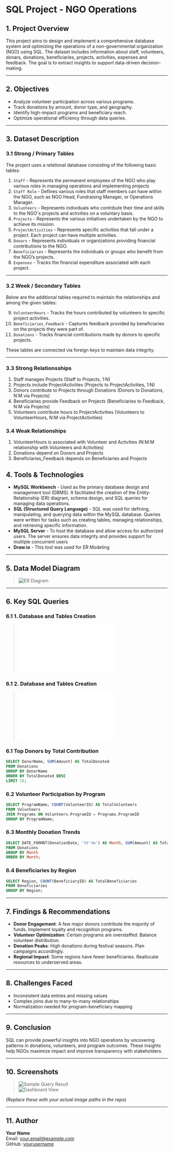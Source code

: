 
# SQL Project - NGO Operations

## 1. Project Overview

This project aims to design and implement a comprehensive database system and optimizing the operations of a non-governmental organization (NGO) using SQL. The dataset includes information about staff, volunteers, donars, donations, beneficiaries, projects, activities, expenses and feedback. The goal is to extract insights to support data-driven decision-making.

---

## 2. Objectives

- Analyze volunteer participation across various programs.
- Track donations by amount, donor type, and geography.
- Identify high-impact programs and beneficiary reach.
- Optimize operational efficiency through data queries.

---

## 3. Dataset Description
### 3.1 Strong / Primary Tables

The project uses a relational database consisting of the following basic tables:

1. `Staff` - Represents the permanent employees of the NGO who play various roles in managing operations and implementing projects
2. `Staff Role` - Defines various roles that staff members can have within the NGO, such as NGO Head, Fundraising Manager, or Operations Manager.
3. `Volunteers` - Represents individuals who contribute their time and skills to the NGO's projects and activities on a voluntary basis.
4. `Projects` - Represents the various initiatives undertaken by the NGO to achieve its mission.
5. `ProjectActivities` - Represents specific activities that fall under a project. Each project can have multiple activities.
6. `Donars` - Represents individuals or organizations providing financial contributions to the NGO.
7. `Beneficiaries` - Represents the individuals or groups who benefit from the NGO’s projects.
8. `Expenses` - Tracks the financial expenditure associated with each project.

---

### 3.2 Week / Secondary Tables

Below are the additional tables required to maintain the relationships and among the given tables:

9. `VolunteerHours` - Tracks the hours contributed by volunteers to specific project activities.
10. `Beneficiaries_Feedback` - Captures feedback provided by beneficiaries on the projects they were part of.
11. `Donations` - Tracks financial contributions made by donors to specific projects.

These tables are connected via foreign keys to maintain data integrity.

---

### 3.3 Strong Relationsships

1.	Staff manages Projects (Staff to Projects, 1:N)
2.	Projects include ProjectActivities (Projects to ProjectActivities, 1:N)
3.	Donors contribute to Projects through Donations (Donors to Donations, N:M via Projects)
4.	Beneficiaries provide Feedback on Projects (Beneficiaries to Feedback, N:M via Projects)
5.	Volunteers contribute hours to ProjectActivities (Volunteers to VolunteerHours, N:M via ProjectActivities)


### 3.4 Weak Relationships

1.	VolunteerHours is associated with Volunteer and Activities (N:M:M relationship with Volunteers and Activities)
2.	Donations depend on Donors and Projects
3.	Beneficiaries_Feedback depends on Beneficiaries and Projects





## 4. Tools & Technologies

- **MySQL Workbench** - Used as the primary database design and management tool (DBMS). It facilitated the creation of the Entity-Relationship (ER) diagram, schema design, and SQL queries for managing data operations. 
- **SQL (Structured Query Language)** - SQL was used for defining, manipulating, and querying data within the MySQL database. Queries were written for tasks such as creating tables, managing relationships, and retrieving specific information.
- **MySQL Server** - To host the database and allow access for authorized users. The server ensures data integrity and provides support for multiple concurrent users
- **Draw.io** - This tool was used for ER Modeling
---

## 5. Data Model Diagram

> ![ER Diagram](Images/NGOOperations.drawio.png)


---

## 6. Key SQL Queries


### 6.1 1. Database and Tables Creation
 > ![1. DDL Queries](Code/1.%20Database%20and%20Tables%20Creation.sql)


### 6.1 2. Database and Tables Creation
 > ![2. Additional DDL Queries](Code/2.%20Additional%20DDL%20Queries.sql)


### 6.1 Top Donors by Total Contribution
```sql
SELECT DonorName, SUM(Amount) AS TotalDonated
FROM Donations
GROUP BY DonorName
ORDER BY TotalDonated DESC
LIMIT 10;
```

### 6.2 Volunteer Participation by Program
```sql
SELECT ProgramName, COUNT(VolunteerID) AS TotalVolunteers
FROM Volunteers
JOIN Programs ON Volunteers.ProgramID = Programs.ProgramID
GROUP BY ProgramName;
```

### 6.3 Monthly Donation Trends
```sql
SELECT DATE_FORMAT(DonationDate, '%Y-%m') AS Month, SUM(Amount) AS Total
FROM Donations
GROUP BY Month
ORDER BY Month;
```

### 6.4 Beneficiaries by Region
```sql
SELECT Region, COUNT(BeneficiaryID) AS TotalBeneficiaries
FROM Beneficiaries
GROUP BY Region;
```

---

## 7. Findings & Recommendations

- **Donor Engagement**: A few major donors contribute the majority of funds. Implement loyalty and recognition programs.
- **Volunteer Optimization**: Certain programs are overstaffed. Balance volunteer distribution.
- **Donation Peaks**: High donations during festival seasons. Plan campaigns accordingly.
- **Regional Impact**: Some regions have fewer beneficiaries. Reallocate resources to underserved areas.

---

## 8. Challenges Faced

- Inconsistent data entries and missing values
- Complex joins due to many-to-many relationships
- Normalization needed for program-beneficiary mapping

---

## 9. Conclusion

SQL can provide powerful insights into NGO operations by uncovering patterns in donations, volunteers, and program outcomes. These insights help NGOs maximize impact and improve transparency with stakeholders.

---

## 10. Screenshots

> ![Sample Query Result](images/query-result-1.png)  
> ![Dashboard View](images/dashboard-sample.png)

*(Replace these with your actual image paths in the repo)*

---

## 11. Author

**Your Name**  
Email: your.email@example.com  
GitHub: [yourusername](https://github.com/yourusername)
